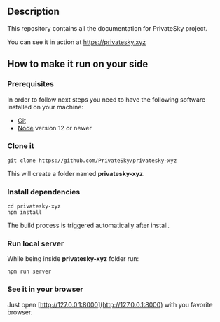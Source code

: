 ## Description 

This repository contains all the documentation for PrivateSky project. 

You can see it in action at https://privatesky.xyz

## How to make it run on your side

### Prerequisites

In order to follow next steps you need to have the following software installed on your machine:
- [Git](https://git-scm.com/)
- [Node](https://nodejs.org/) version 12 or newer

### Clone it

```
git clone https://github.com/PrivateSky/privatesky-xyz
```

This will create a folder named **privatesky-xyz**.

### Install dependencies

```
cd privatesky-xyz
npm install
```

The build process is triggered automatically after install.
      
### Run local server

While being inside **privatesky-xyz** folder run:

```
npm run server
```

### See it in your browser

Just open [http://127.0.0.1:8000](http://127.0.0.1:8000) with you favorite browser.